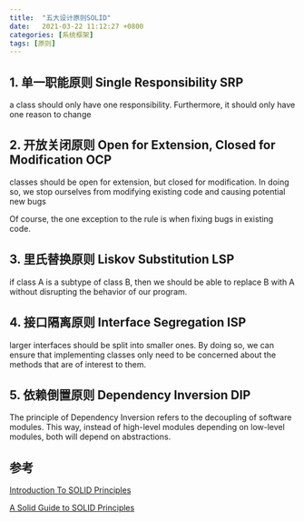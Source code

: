 ```yaml
---
title:  "五大设计原则SOLID"
date:   2021-03-22 11:12:27 +0800
categories: [系统框架]
tags: [原则]
---
```


## 1. 单一职能原则 Single Responsibility SRP
 a class should only have one responsibility. Furthermore, it should only have one reason to change

## 2. 开放关闭原则 Open for Extension, Closed for Modification  OCP
classes should be open for extension, but closed for modification. In doing so, we stop ourselves from modifying existing code and causing potential new bugs

Of course, the one exception to the rule is when fixing bugs in existing code.

## 3. 里氏替换原则 Liskov Substitution LSP

if class A is a subtype of class B, then we should be able to replace B with A without disrupting the behavior of our program.

## 4. 接口隔离原则 Interface Segregation ISP

larger interfaces should be split into smaller ones. By doing so, we can ensure that implementing classes only need to be concerned about the methods that are of interest to them.

## 5. 依赖倒置原则 Dependency Inversion DIP

The principle of Dependency Inversion refers to the decoupling of software modules. This way, instead of high-level modules depending on low-level modules, both will depend on abstractions.

## 参考
[Introduction To SOLID Principles](https://www.c-sharpcorner.com/article/introduction-of-solid-principles/)

[A Solid Guide to SOLID Principles](https://www.baeldung.com/solid-principles#i)
